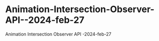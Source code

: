 # Animation-Intersection-Observer-API--2024-feb-27
Animation Intersection Observer API -2024-feb-27
